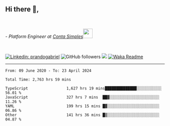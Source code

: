 <h2>Hi there  👋,</h2> </br>

<p><em>- Platform Engineer at <a href="https://contasimples.com">Conta Simples</a><img src="https://media.giphy.com/media/WUlplcMpOCEmTGBtBW/giphy.gif" width="30"> 
</em></p></br>


[![Linkedin: prandogabriel](https://img.shields.io/badge/-prandogabriel-blue?style=flat-square&logo=Linkedin&logoColor=white&link=https://www.linkedin.com/in/prandogabriel/)](https://www.linkedin.com/in/prandogabriel)
![GitHub followers](https://img.shields.io/github/followers/prandogabriel?label=Follow&style=social)
![](https://visitor-badge.glitch.me/badge?page_id=prandogabriel.prandogabriel)
[![Waka Readme](https://github.com/prandogabriel/prandogabriel/actions/workflows/update-stats.yml.yml/badge.svg)](https://github.com/prandogabriel/prandogabriel/actions/workflows/update-stats.yml.yml)

---

<!--START_SECTION:waka-->

```golang
From: 09 June 2020 - To: 23 April 2024

Total Time: 2,763 hrs 59 mins

TypeScript                 1,627 hrs 19 mins██████████████░░░░░░░░░░░   56.01 %
JavaScript                 327 hrs 7 mins  ██▓░░░░░░░░░░░░░░░░░░░░░░   11.26 %
YAML                       199 hrs 15 mins █▓░░░░░░░░░░░░░░░░░░░░░░░   06.86 %
Other                      141 hrs 36 mins █▒░░░░░░░░░░░░░░░░░░░░░░░   04.87 %
```

<!--END_SECTION:waka-->
